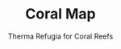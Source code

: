 ---
title: Coral Map
subtitle: Therma Refugia for Coral Reefs
description: A global map showing where internal gravity waves naturally create large temperature variability at shallow depths, which creates favorable conditions for coral survival in the face of climate change.
featured_image: images/coral-map.png
---